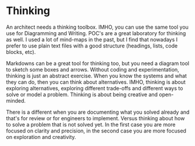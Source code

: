 # Thinking

An architect needs a thinking toolbox. IMHO, you can use the same tool you use for Diagramming and Writing. POC's are a great laboratory for thinking as well. I used a lot of mind-maps in the past, but I find that nowadays I prefer to use plain text files with a good structure (headings, lists, code blocks, etc).

Markdowns can be a great tool for thinking too, but you need a diagram tool to sketch some boxes and arrows. Without coding and experimentation, thinking is just an abstract exercise. When you know the systems and what they can do, then you can think about alternatives. IMHO, thinking is about exploring alternatives, exploring different trade-offs and different ways to solve or model a problem. Thinking is about being creative and open-minded.

There is a different when you are documenting what you solved already and that's for review or for engineers to implement. Versus thinking about how to solve a problem that is not solved yet. In the first case you are more focused on clarity and precision, in the second case you are more focused on exploration and creativity.